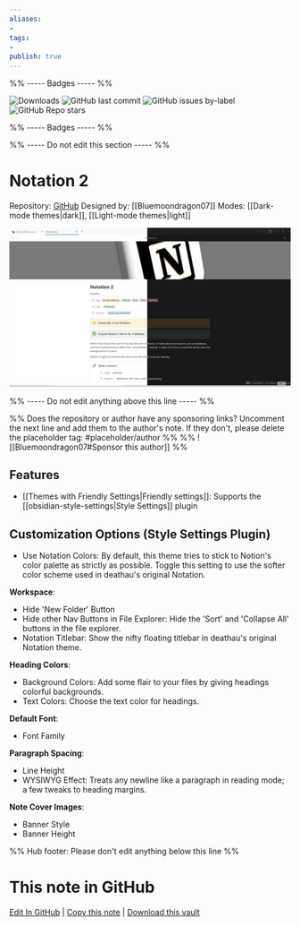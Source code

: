 ```yaml
---
aliases:
- 
tags: 
- 
publish: true
---
```


%% ----- Badges ----- %%

![Downloads](https://img.shields.io/badge/downloads-32618-573E7A?style=for-the-badge&logo=)
![GitHub last commit](https://img.shields.io/github/last-commit/Bluemoondragon07/obsidian-notation-2?color=573E7A&label=last%20update&logo=github&style=for-the-badge)
![GitHub issues by-label](https://img.shields.io/github/issues/Bluemoondragon07/obsidian-notation-2/help%20wanted?color=573E7A&logo=github&style=for-the-badge) 
![GitHub Repo stars](https://img.shields.io/github/stars/Bluemoondragon07/obsidian-notation-2?color=573E7A&logo=github&style=for-the-badge)

%% ----- Badges ----- %%

%% ----- Do not edit this section ----- %%

# Notation 2

Repository: [GitHub](https://github.com/Bluemoondragon07/obsidian-notation-2)
Designed by: [[Bluemoondragon07]]
Modes: [[Dark-mode themes|dark]], [[Light-mode themes|light]]



![screenshot](https://github.com/Bluemoondragon07/obsidian-notation-2/raw/HEAD/cover-small.png)

%% ----- Do not edit anything above this line ----- %% 

%% Does the repository or author have any sponsoring links? Uncomment the next line and add them to the author's note. If they don't, please delete the placeholder tag: #placeholder/author %%
%% ![[Bluemoondragon07#Sponsor this author]] %%


## Features

- [[Themes with Friendly Settings|Friendly settings]]: Supports the [[obsidian-style-settings|Style Settings]] plugin

## Customization Options (Style Settings Plugin) 
- Use Notation Colors: By default, this theme tries to stick to Notion's color palette as strictly as possible. Toggle this setting to use the softer color scheme used in deathau's original Notation.

**Workspace**: 
- Hide 'New Folder' Button
- Hide other Nav Buttons in File Explorer: Hide the 'Sort' and 'Collapse All' buttons in the file explorer.
- Notation Titlebar: Show the nifty floating titlebar in deathau's original Notation theme.

**Heading Colors**: 
- Background Colors: Add some flair to your files by giving headings colorful backgrounds.
- Text Colors: Choose the text color for headings.

**Default Font**: 
- Font Family

**Paragraph Spacing**: 
- Line Height
- WYSIWYG Effect: Treats any newline like a paragraph in reading mode; a few tweaks to heading margins.

**Note Cover Images**: 
- Banner Style
- Banner Height


%% Hub footer: Please don't edit anything below this line %%

# This note in GitHub

<span class="git-footer">[Edit In GitHub](https://github.dev/obsidian-community/obsidian-hub/blob/main/02%20-%20Community%20Expansions/02.05%20All%20Community%20Expansions/Themes/Notation%202.md "git-hub-edit-note") | [Copy this note](https://raw.githubusercontent.com/obsidian-community/obsidian-hub/main/02%20-%20Community%20Expansions/02.05%20All%20Community%20Expansions/Themes/Notation%202.md "git-hub-copy-note") | [Download this vault](https://github.com/obsidian-community/obsidian-hub/archive/refs/heads/main.zip "git-hub-download-vault") </span>
